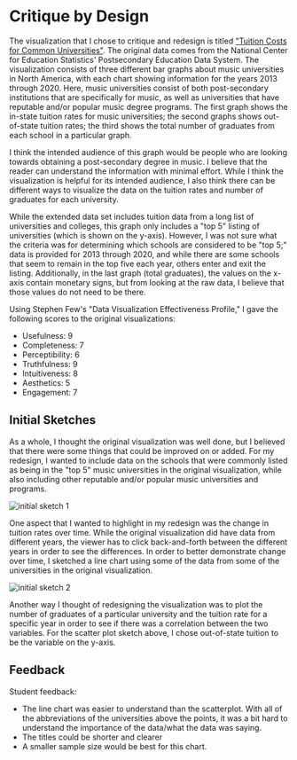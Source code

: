 # Critique by Design
The visualization that I chose to critique and redesign is titled ["Tuition Costs for Common Universities"](https://datausa.io/profile/cip/music?tuition-measure-tuition_costs=inStateMeasure#tuition_costs). The original data comes from the National Center for Education Statistics' Postsecondary Education Data System. The visualization consists of three different bar graphs about music universities in North America, with each chart showing information for the years 2013 through 2020. Here, music universities consist of both post-secondary institutions that are specifically for music, as well as universities that have reputable and/or popular music degree programs. The first graph shows the in-state tuition rates for music universities; the second graphs shows out-of-state tuition rates; the third shows the total number of graduates from each school in a particular graph.

I think the intended audience of this graph would be people who are looking towards obtaining a post-secondary degree in music. I believe that the reader can understand the information with minimal effort. While I think the visualization is helpful for its intended audience, I also think there can be different ways to visualize the data on the tuition rates and number of graduates for each university.

While the extended data set includes tuition data from a long list of universities and colleges, this graph only includes a "top 5" listing of universities (which is shown on the y-axis). However, I was not sure what the criteria was for determining which schools are considered to be "top 5;" data is provided for 2013 through 2020, and while there are some schools that seem to remain in the top five each year, others enter and exit the listing. Additionally, in the last graph (total graduates), the values on the x-axis contain monetary signs, but from looking at the raw data, I believe that those values do not need to be there.

Using Stephen Few's "Data Visualization Effectiveness Profile," I gave the following scores to the original visualizations:
- Usefulness: 9
- Completeness: 7
- Perceptibility: 6
- Truthfulness: 9
- Intuitiveness: 8
- Aesthetics: 5
- Engagement: 7

## Initial Sketches 
As a whole, I thought the original visualization was well done, but I believed that there were some things that could be improved on or added. For my redesign, I wanted to include data on the schools that were commonly listed as being in the "top 5" music universities in the original visualization, while also including other reputable and/or popular music universities and programs.

![initial sketch 1](https://user-images.githubusercontent.com/122955915/217414331-fc974ad7-f127-4616-bc82-c77ce424ebd3.jpg)

One aspect that I wanted to highlight in my redesign was the change in tuition rates over time. While the original visualization did have data from different years, the viewer has to click back-and-forth between the different years in order to see the differences. In order to better demonstrate change over time, I sketched a line chart using some of the data from some of the universities in the original visualization.

![initial sketch 2](https://user-images.githubusercontent.com/122955915/217414541-4bbdb2d4-5271-4f88-b88e-f003e32d7d5f.jpg)

Another way I thought of redesigning the visualization was to plot the number of graduates of a particular university and the tuition rate for a specific year in order to see if there was a correlation between the two variables. For the scatter plot sketch above, I chose out-of-state tuition to be the variable on the y-axis.

## Feedback 
Student feedback:
- The line chart was easier to understand than the scatterplot. With all of the abbreviations of the universities above the points, it was a bit hard to understand the importance of the data/what the data was saying.
- The titles could be shorter and clearer
- A smaller sample size would be best for this chart. 
